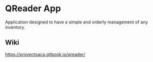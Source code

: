 # QReader App

Application designed to have a simple and orderly management of any inventory.

## Wiki

https://proyectoaca.gitbook.io/qreader/

